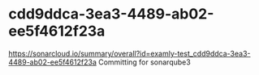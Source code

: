 # cdd9ddca-3ea3-4489-ab02-ee5f4612f23a
https://sonarcloud.io/summary/overall?id=examly-test_cdd9ddca-3ea3-4489-ab02-ee5f4612f23a
Committing for sonarqube3
